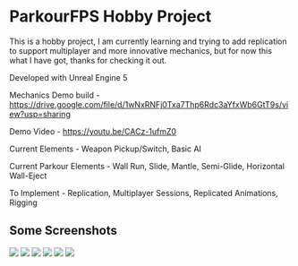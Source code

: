 # ParkourFPS Hobby Project

This is a hobby project, I am currently learning and trying to add replication to support multiplayer and more innovative mechanics, but for now this what I have got, thanks for checking it out.

Developed with Unreal Engine 5

Mechanics Demo build - https://drive.google.com/file/d/1wNxRNFj0Txa7Thp6Rdc3aYfxWb6GtT9s/view?usp=sharing

Demo Video - https://youtu.be/CACz-1ufmZ0

Current Elements - Weapon Pickup/Switch, Basic AI

Current Parkour Elements - Wall Run, Slide, Mantle, Semi-Glide, Horizontal Wall-Eject

To Implement - Replication, Multiplayer Sessions, Replicated Animations, Rigging

## Some Screenshots

![](Screenshots/Screenshot1.png)
![](Screenshots/Screenshot2.png)
![](Screenshots/Screenshot3.png)
![](Screenshots/Screenshot4.png)
![](Screenshots/Screenshot5.png)
![](Screenshots/Screenshot6.png)
